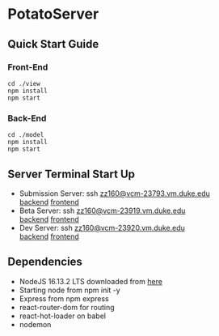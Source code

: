 # PotatoServer

## Quick Start Guide

### Front-End

`cd ./view`  
`npm install`  
`npm start`

### Back-End

`cd ./model`  
`npm install`  
`npm start`

## Server Terminal Start Up

- Submission Server: ssh zz160@vcm-23793.vm.duke.edu  
  [backend](http://vcm-23793.vm.duke.edu:3000) [frontend](http://vcm-23793.vm.duke.edu:3001)
- Beta Server: ssh zz160@vcm-23919.vm.duke.edu  
  [backend](http://vcm-23919.vm.duke.edu:3000) [frontend](http://vcm-23919.vm.duke.edu:3001)
- Dev Server: ssh zz160@vcm-23920.vm.duke.edu  
  [backend](https://vcm-23920.vm.duke.edu:3000) [frontend](http://vcm-23920.vm.duke.edu:3001)

## Dependencies

- NodeJS 16.13.2 LTS downloaded from [here](https://nodejs.org/en/)
- Starting node from npm init -y
- Express from npm express
- react-router-dom for routing
- react-hot-loader on babel
- nodemon
